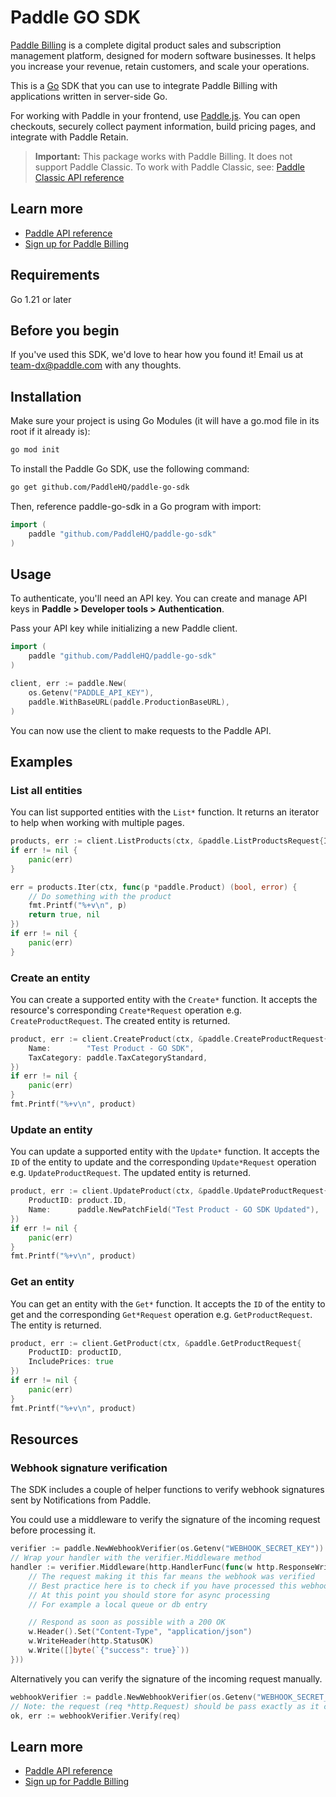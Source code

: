 # Paddle GO SDK

[Paddle Billing](https://www.paddle.com/billing?utm_source=dx&utm_medium=paddle-go-sdk) is a complete digital product sales and subscription management platform, designed for modern software businesses. It helps you increase your revenue, retain customers, and scale your operations.

This is a [Go](https://go.dev/) SDK that you can use to integrate Paddle Billing with applications written in server-side Go.

For working with Paddle in your frontend, use [Paddle.js](https://developer.paddle.com/paddlejs/overview?utm_source=dx&utm_medium=paddle-go-sdk). You can open checkouts, securely collect payment information, build pricing pages, and integrate with Paddle Retain.  

> **Important:** This package works with Paddle Billing. It does not support Paddle Classic. To work with Paddle Classic, see: [Paddle Classic API reference](https://developer.paddle.com/classic/api-reference/1384a288aca7a-api-reference?utm_source=dx&utm_medium=paddle-go-sdk)

## Learn more

- [Paddle API reference](https://developer.paddle.com/api-reference/overview?utm_source=dx&utm_medium=paddle-go-sdk)
- [Sign up for Paddle Billing](https://login.paddle.com/signup?utm_source=dx&utm_medium=paddle-go-sdk)

## Requirements

Go 1.21 or later

## Before you begin

If you've used this SDK, we'd love to hear how you found it! Email us at [team-dx@paddle.com](mailto:team-dx@paddle.com) with any thoughts.

## Installation

Make sure your project is using Go Modules (it will have a go.mod file in its root if it already is):

```bash
go mod init
```

To install the Paddle Go SDK, use the following command:

```bash
go get github.com/PaddleHQ/paddle-go-sdk
```

Then, reference paddle-go-sdk in a Go program with import:

```go
import (
    paddle "github.com/PaddleHQ/paddle-go-sdk"
)
```

## Usage

To authenticate, you'll need an API key. You can create and manage API keys in **Paddle > Developer tools > Authentication**.

Pass your API key while initializing a new Paddle client.

``` go
import (
    paddle "github.com/PaddleHQ/paddle-go-sdk"
)

client, err := paddle.New(
    os.Getenv("PADDLE_API_KEY"),
    paddle.WithBaseURL(paddle.ProductionBaseURL),
)
```

You can now use the client to make requests to the Paddle API.

## Examples

### List all entities

You can list supported entities with the `List*` function. It returns an iterator to help when working with multiple pages.
``` go
products, err := client.ListProducts(ctx, &paddle.ListProductsRequest{IncludePrices: true})
if err != nil {
    panic(err)
}

err = products.Iter(ctx, func(p *paddle.Product) (bool, error) {
    // Do something with the product
    fmt.Printf("%+v\n", p)
    return true, nil
})
if err != nil {
    panic(err)
}
```

### Create an entity

You can create a supported entity with the `Create*` function. It accepts the resource's corresponding `Create*Request` operation e.g. `CreateProductRequest`. The created entity is returned.

``` go
product, err := client.CreateProduct(ctx, &paddle.CreateProductRequest{
    Name:        "Test Product - GO SDK",
    TaxCategory: paddle.TaxCategoryStandard,
})
if err != nil {
    panic(err)
}
fmt.Printf("%+v\n", product)
```

### Update an entity

You can update a supported entity with the `Update*` function. It accepts the `ID` of the entity to update and the corresponding `Update*Request` operation e.g. `UpdateProductRequest`. The updated entity is returned.

``` go
product, err := client.UpdateProduct(ctx, &paddle.UpdateProductRequest{
    ProductID: product.ID,
    Name:      paddle.NewPatchField("Test Product - GO SDK Updated"),
})
if err != nil {
    panic(err)
}
fmt.Printf("%+v\n", product)
```

### Get an entity

You can get an entity with the `Get*` function. It accepts the `ID` of the entity to get and the corresponding `Get*Request` operation e.g. `GetProductRequest`. The entity is returned.

``` go
product, err := client.GetProduct(ctx, &paddle.GetProductRequest{
    ProductID: productID, 
    IncludePrices: true
})
if err != nil {
    panic(err)
}
fmt.Printf("%+v\n", product)
```

## Resources

### Webhook signature verification

The SDK includes a couple of helper functions to verify webhook signatures sent by Notifications from Paddle.

You could use a middleware to verify the signature of the incoming request before processing it.

```go
verifier := paddle.NewWebhookVerifier(os.Getenv("WEBHOOK_SECRET_KEY"))
// Wrap your handler with the verifier.Middleware method
handler := verifier.Middleware(http.HandlerFunc(func(w http.ResponseWriter, r *http.Request) {
    // The request making it this far means the webhook was verified
    // Best practice here is to check if you have processed this webhook already using the event id
    // At this point you should store for async processing
    // For example a local queue or db entry

    // Respond as soon as possible with a 200 OK
    w.Header().Set("Content-Type", "application/json")
    w.WriteHeader(http.StatusOK)
    w.Write([]byte(`{"success": true}`))
}))
```

Alternatively you can verify the signature of the incoming request manually.

``` go
webhookVerifier := paddle.NewWebhookVerifier(os.Getenv("WEBHOOK_SECRET_KEY"))
// Note: the request (req *http.Request) should be pass exactly as it comes without altering it.
ok, err := webhookVerifier.Verify(req)
```

## Learn more

- [Paddle API reference](https://developer.paddle.com/api-reference/overview?utm_source=dx&utm_medium=paddle-go-sdk)
- [Sign up for Paddle Billing](https://login.paddle.com/signup?utm_source=dx&utm_medium=paddle-go-sdk)
